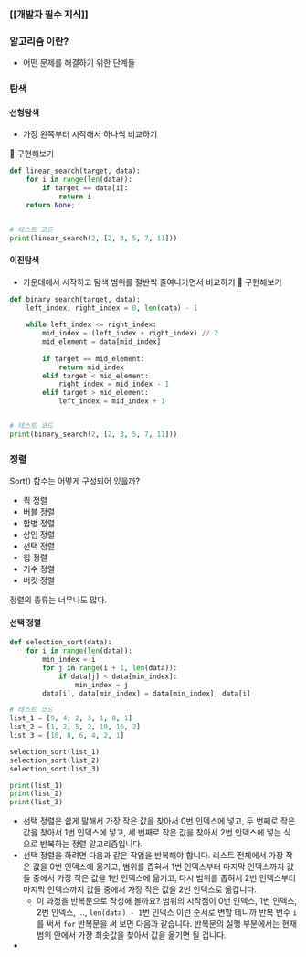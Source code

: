 ### [[개발자 필수 지식]]
### 알고리즘 이란? 
- 어떤 문제를 해결하기 위한 단계들

### 탐색
#### 선형탐색
- 가장 왼쪽부터 시작해서 하나씩 비교하기

📌 구현해보기
```python
def linear_search(target, data):
    for i in range(len(data)):
        if target == data[i]:
            return i
    return None;


# 테스트 코드
print(linear_search(2, [2, 3, 5, 7, 11]))
```
#### 이진탐색
- 가운데에서 시작하고 탐색 범위를 절반씩 줄여나가면서 비교하기
📌 구현해보기
```Python
def binary_search(target, data):
    left_index, right_index = 0, len(data) - 1
    
    while left_index <= right_index:
        mid_index = (left_index + right_index) // 2
        mid_element = data[mid_index]
    
        if target == mid_element:
            return mid_index
        elif target < mid_element:
            right_index = mid_index - 1
        elif target > mid_element:
            left_index = mid_index + 1


# 테스트 코드
print(binary_search(2, [2, 3, 5, 7, 11]))
```

### 정렬

Sort() 함수는 어떻게 구성되어 있을까?

- 퀵 정렬
- 버블 정렬
- 합병 정렬
- 삽입 정렬
- 선택 정렬
- 힙 정렬
- 기수 정렬
- 버킷 정렬

정렬의 종류는 너무나도 많다.

#### 선택 정렬

```Python
def selection_sort(data):
    for i in range(len(data)):
        min_index = i
        for j in range(i + 1, len(data)):
            if data[j] < data[min_index]:
                min_index = j
        data[i], data[min_index] = data[min_index], data[i]

# 테스트 코드
list_1 = [9, 4, 2, 3, 1, 8, 1]
list_2 = [1, 2, 5, 2, 10, 16, 2]
list_3 = [10, 8, 6, 4, 2, 1]

selection_sort(list_1)
selection_sort(list_2)
selection_sort(list_3)

print(list_1)
print(list_2)
print(list_3)

```

- 선택 정렬은 쉽게 말해서 가장 작은 값을 찾아서 0번 인덱스에 넣고, 두 번째로 작은 값을 찾아서 1번 인덱스에 넣고, 세 번째로 작은 값을 찾아서 2번 인덱스에 넣는 식으로 반복하는 정렬 알고리즘입니다.
- 선택 정렬을 하려면 다음과 같은 작업을 반복해야 합니다. 리스트 전체에서 가장 작은 값을 0번 인덱스에 옮기고, 범위를 좁혀서 1번 인덱스부터 마지막 인덱스까지 값들 중에서 가장 작은 값을 1번 인덱스에 옮기고, 다시 범위를 좁혀서 2번 인덱스부터 마지막 인덱스까지 값들 중에서 가장 작은 값을 2번 인덱스로 옮깁니다.
	- 이 과정을 반복문으로 작성해 볼까요? 범위의 시작점이 0번 인덱스, 1번 인덱스, 2번 인덱스, …, `len(data) - 1`번 인덱스 이런 순서로 변할 테니까 반복 변수 `i`를 써서 `for` 반복문을 써 보면 다음과 같습니다. 반복문의 실행 부분에서는 현재 범위 안에서 가장 최솟값을 찾아서 값을 옮기면 될 겁니다.
-